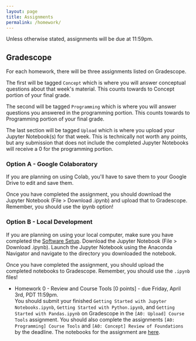 ```yaml
---
layout: page
title: Assignments
permalink: /homework/
---
```



Unless otherwise stated, assignments will be due at 11:59pm.

## Gradescope
For each homework, there will be three assignments listed on Gradescope.

The first will be tagged `Concept` which is where you will answer conceptual questions about that week's material. This counts towards to Concept portion of your final grade.

The second will be tagged `Programming` which is where you will answer questions you answered in the programming portion. This counts towards to Programming portion of your final grade.

The last section will be tagged `Upload` which is where you upload your Jupyter Notebook(s) for that week. This is technically not worth any points, but any submission that does not include the completed Jupyter Notebooks will receive a 0 for the programming portion.

### Option A - Google Colaboratory
If you are planning on using Colab, you'll have to save them to your Google Drive to edit and save them.

Once you have completed the assignment, you should download the Jupyter Notebook (File > Download .ipynb) and upload that to Gradescope. Remember, you should use the ipynb option!

### Option B - Local Development
If you are planning on using your local computer, make sure you have completed the [Software Setup](). Download the Jupyter Notebook (File > Download .ipynb). Launch the Jupyter Notebook using the Anaconda Navigator and navigate to the directory you downloaded the notebook.

Once you have completed the assignment, you should upload the completed notebooks to Gradescope. Remember, you should use the `.ipynb` files!


* Homework 0 - Review and Course Tools [0 points] - due Friday, April 3rd, PDT 11:59pm.  
You should submit your finished `Getting Started with Jupyter Notebooks.ipynb`, `Getting Started with Python.ipynb`, and `Getting Started with Pandas.ipynb` on Gradescope in the `[A0: Upload] Course Tools` assignment. You should also complete the assignments `[A0: Programming] Course Tools` and `[A0: Concept] Review of Foundations` by the deadline. The notebooks for the assignment are [here](https://canvas.uw.edu/courses/1371982/pages/assignment-0-links). 


